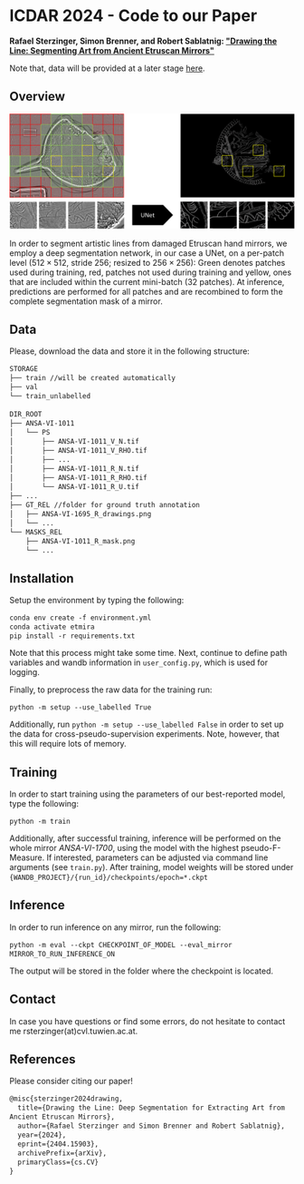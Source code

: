# ICDAR 2024 - Code to our Paper

__Rafael Sterzinger, Simon Brenner, and Robert Sablatnig: ["Drawing the Line: Segmenting Art from Ancient Etruscan Mirrors"](https://arxiv.org/abs/2404.15903)__

Note that, data will be provided at a later stage [here](https://www.oeaw.ac.at/acdh/tools/arche).

## Overview

<img src="figures/architecture.png" alt="architecture" width="1080"/>

In order to segment artistic lines from damaged Etruscan hand mirrors, we employ a deep segmentation network, in our case a UNet, on a per-patch level ($512\times512$, stride $256$; resized to $256\times256$): Green denotes patches used during training, red, patches not used during training and yellow, ones that are included within the current mini-batch (32 patches). At inference, predictions are performed for all patches and are recombined to form the complete segmentation mask of a mirror.

## Data

Please, download the data and store it in the following structure:

```
STORAGE
├── train //will be created automatically
├── val
└── train_unlabelled

DIR_ROOT
├── ANSA-VI-1011
│   └── PS
│       ├── ANSA-VI-1011_V_N.tif
│       ├── ANSA-VI-1011_V_RHO.tif
│       ├── ...
│       ├── ANSA-VI-1011_R_N.tif
│       ├── ANSA-VI-1011_R_RHO.tif
│       └── ANSA-VI-1011_R_U.tif
├── ...
├── GT_REL //folder for ground truth annotation
│   ├── ANSA-VI-1695_R_drawings.png
│   └── ...
└── MASKS_REL
    ├── ANSA-VI-1011_R_mask.png
    └── ...
```

## Installation

Setup the environment by typing the following:

    conda env create -f environment.yml
    conda activate etmira
    pip install -r requirements.txt

Note that this process might take some time.
Next, continue to define path variables and wandb information in ```user_config.py```, which is used for logging. 

Finally, to preprocess the raw data for the training run:

    python -m setup --use_labelled True

Additionally, run ```python -m setup --use_labelled False``` in order to set up the data for cross-pseudo-supervision experiments. Note, however, that this will require lots of memory.

## Training

In order to start training using the parameters of our best-reported model, type the following:

    python -m train

Additionally, after successful training, inference will be performed on the whole mirror _ANSA-VI-1700_, using the model with the highest pseudo-F-Measure.
If interested, parameters can be adjusted via command line arguments (see ```train.py```). After training, model weights will be stored under ```{WANDB_PROJECT}/{run_id}/checkpoints/epoch=*.ckpt```

## Inference

In order to run inference on any mirror, run the following:

    python -m eval --ckpt CHECKPOINT_OF_MODEL --eval_mirror MIRROR_TO_RUN_INFERENCE_ON

The output will be stored in the folder where the checkpoint is located.

## Contact
In case you have questions or find some errors, do not hesitate to contact me rsterzinger(at)cvl.tuwien.ac.at. 

## References
Please consider citing our paper!

    @misc{sterzinger2024drawing,
      title={Drawing the Line: Deep Segmentation for Extracting Art from Ancient Etruscan Mirrors}, 
      author={Rafael Sterzinger and Simon Brenner and Robert Sablatnig},
      year={2024},
      eprint={2404.15903},
      archivePrefix={arXiv},
      primaryClass={cs.CV}
    }
